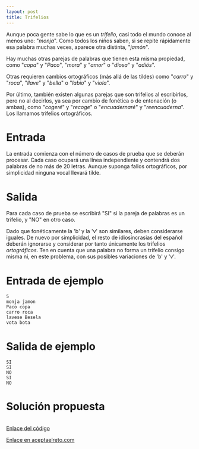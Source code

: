 ```yaml
---
layout: post
title: Trifelios
---
```


Aunque poca gente sabe lo que es un _trifelio_, casi todo el mundo conoce al menos uno: "_monja_". Como todos los niños saben, si se repite rápidamente esa palabra muchas veces, aparece otra distinta, "_jamón_".

Hay muchas otras parejas de palabras que tienen esta misma propiedad, como "_copa_" y "_Paco_", "_mora_" y "_amor_" o "_diosa_" y "_adiós_".

Otras requieren cambios ortográficos (más allá de las tildes) como "_carro_" y "_roca_", "_llave_" y "_bella_" o "_labio_" y "_viola_".

Por último, también existen algunas parejas que son trifelios al escribirlos, pero no al decirlos, ya sea por cambio de fonética o de entonación (o ambas), como "_cogeré_" y "_recoge_" o "_encuadernaré_" y "_reencuaderna_". Los llamamos trifelios ortográficos.

# Entrada

La entrada comienza con el número de casos de prueba que se deberán procesar. Cada caso ocupará una línea independiente y contendrá dos palabras de no más de 20 letras. Aunque suponga fallos ortográficos, por simplicidad ninguna vocal llevará tilde.

# Salida

Para cada caso de prueba se escribirá "SI" si la pareja de palabras es un trifelio, y "NO" en otro caso.

Dado que fonéticamente la 'b' y la 'v' son similares, deben considerarse iguales. De nuevo por simplicidad, el resto de idiosincrasias del español deberán ignorarse y considerar por tanto únicamente los trifelios _ortográficos_. Ten en cuenta que una palabra no forma un trifelio consigo misma ni, en este problema, con sus posibles variaciones de 'b' y 'v'.


# Entrada de ejemplo

```
5
monja jamon
Paco copa
carro roca
lavese Besela
vota bota
```

# Salida de ejemplo

```
SI
SI
NO
SI
NO
```
# Solución propuesta

``` python


```

[Enlace del código](https://github.com/israelem/aceptaelreto/blob/master/codes/2018-01-15-fracciones.py)

[Enlace en aceptaelreto.com](https://www.aceptaelreto.com/problem/statement.php?id=226)
